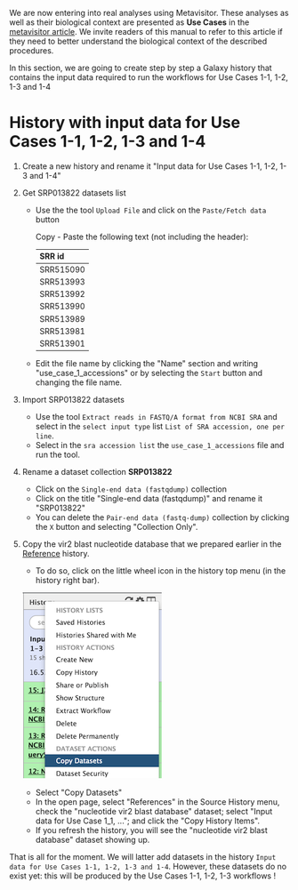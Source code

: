 We are now entering into real analyses using Metavisitor.
These analyses as well as their biological context are presented as **Use Cases** in the [metavisitor article](http://dx.doi.org/10.1101/048983). We invite readers of this manual to refer to this article if they need to better understand the biological context of the described procedures.

In this section, we are going to create step by step a Galaxy history that contains the input data required to run the workflows for Use Cases 1-1, 1-2, 1-3 and 1-4

# History with input data for Use Cases 1-1, 1-2, 1-3 and 1-4

1. Create a new history and rename it "Input data for Use Cases 1-1, 1-2, 1-3 and 1-4"
2. Get SRP013822 datasets list
    - Use the the tool `Upload File` and click on the `Paste/Fetch data` button

        Copy - Paste the following text (not including the header):

        SRR id|
        ------|
        SRR515090|
        SRR513993|
        SRR513992|
        SRR513990|
        SRR513989|
        SRR513981|
        SRR513901|

    - Edit the file name by clicking the "Name" section and writing "use_case_1_accessions" or by selecting the `Start` button and changing the file name.
3. Import SRP013822 datasets
    - Use the tool `Extract reads in FASTQ/A format from NCBI SRA` and select in the `select input type` list `List of SRA accession, one per line`.
    - Select in the `sra accession list` the `use_case_1_accessions` file and run the tool.
4. Rename a dataset collection **SRP013822**
    - Click on the `Single-end data (fastqdump)` collection
    - Click on the title "Single-end data (fastqdump)" and rename it "SRP013822"
    - You can delete the `Pair-end data (fastq-dump)` collection by clicking the `X` button and selecting "Collection Only".

5. Copy the vir2 blast nucleotide database that we prepared earlier in the [Reference](metavisitor_configure_references.md#3-prepare-blast-databases) history.
    - To do so, click on the little wheel icon in the history top menu (in the history right bar).

    ![copydataset](images/copydataset.png)

    - Select "Copy Datasets"
    - In the open page, select "References" in the Source History menu, check the "nucleotide vir2 blast database" dataset; select "Input data for Use Case 1_1, ..."; and click the "Copy History Items".
    - If you refresh the history, you will see the "nucleotide vir2 blast database" dataset showing up.

That is all for the moment. We will latter add datasets in the history `Input data for Use Cases 1-1, 1-2, 1-3 and 1-4`. However, these datasets do no exist yet: this will be produced by the Use Cases 1-1, 1-2, 1-3 workflows !
